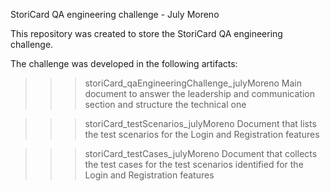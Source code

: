 StoriCard QA engineering challenge - July Moreno

This repository was created to store the StoriCard QA engineering challenge.

The challenge was developed in the following artifacts:

>>> storiCard_qaEngineeringChallenge_julyMoreno
Main document to answer the leadership and communication section and structure the technical one

>>> storiCard_testScenarios_julyMoreno
Document that lists the test scenarios for the Login and Registration features

>>> storiCard_testCases_julyMoreno
Document that collects the test cases for the test scenarios identified for the Login and Registration features
